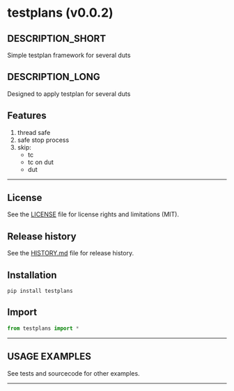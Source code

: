 # testplans (v0.0.2)

## DESCRIPTION_SHORT
Simple testplan framework for several duts

## DESCRIPTION_LONG
Designed to apply testplan for several duts


## Features
1. thread safe  
2. safe stop process  
3. skip:  
	- tc  
	- tc on dut  
	- dut  


********************************************************************************
## License
See the [LICENSE](LICENSE) file for license rights and limitations (MIT).


## Release history
See the [HISTORY.md](HISTORY.md) file for release history.


## Installation
```commandline
pip install testplans
```


## Import
```python
from testplans import *
```


********************************************************************************
## USAGE EXAMPLES
See tests and sourcecode for other examples.

********************************************************************************
